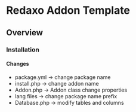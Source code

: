 # Redaxo Addon Template

## Overview

### Installation

#### Changes

- package.yml -> change package name
- install.php -> change addon name
- Addon.php -> Addon class change properties
- lang files -> change package name prefix
- Database.php -> modify tables and columns
